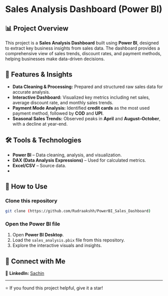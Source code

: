 # Sales Analysis Dashboard (Power BI)

## 📊 Project Overview
This project is a **Sales Analysis Dashboard** built using **Power BI**, designed to extract key business insights from sales data. The dashboard provides a comprehensive view of sales trends, discount rates, and payment methods, helping businesses make data-driven decisions.

## 🚀 Features & Insights
- **Data Cleaning & Processing:** Prepared and structured raw sales data for accurate analysis.
- **Interactive Dashboard:** Visualized key metrics including net sales, average discount rate, and monthly sales trends.
- **Payment Mode Analysis:** Identified **credit cards** as the most used payment method, followed by **COD** and **UPI**.
- **Seasonal Sales Trends:** Observed peaks in **April** and **August–October**, with a decline at year-end.

## 🛠️ Tools & Technologies
- **Power BI** – Data cleaning, analysis, and visualization.
- **DAX (Data Analysis Expressions)** – Used for calculated metrics.
- **Excel/CSV** – Source data.
- 
## 📂 How to Use
### Clone this repository
```sh
git clone (https://github.com/Rudraakshh/PowerBI_Sales_Dashboard)
```
### Open the Power BI file
1. Open **Power BI Desktop**.
2. Load the `sales_analysis.pbix` file from this repository.
3. Explore the interactive visuals and insights.

## 🔗 Connect with Me
📌 **LinkedIn:** [Sachin]([https://linkedin.com/in/your-profile](https://www.linkedin.com/in/sachin-bhandari-22a80a1b8/))  

---
⭐ If you found this project helpful, give it a star!



